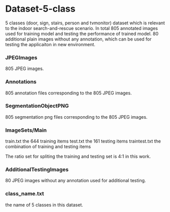 # Dataset-5-class
5 classes (door, sign, stairs, person and tvmonitor) dataset which is relevant to the indoor search-and-rescue scenario.
In total 805 annotated images used for training model and testing the performance of trained model.
80 additional plain images without any annotation, which can be used for testing the applicaiton in new environment.

### JPEGImages
805 JPEG images.

### Annotations
805 annotation files corresponding to the 805 JPEG images.

### SegmentationObjectPNG
805 segmentation png files corresponding to the 805 JPEG images.

### ImageSets/Main
train.txt the 644 training items
test.txt the 161 testing items
traintest.txt the combination of training and testing items

The ratio set for spliting the training and testing set is 4:1 in this work.

### AdditionalTestingImages

80 JPEG images without any annotation used for additional testing.

### class_name.txt
the name of 5 classes in this dataset.
